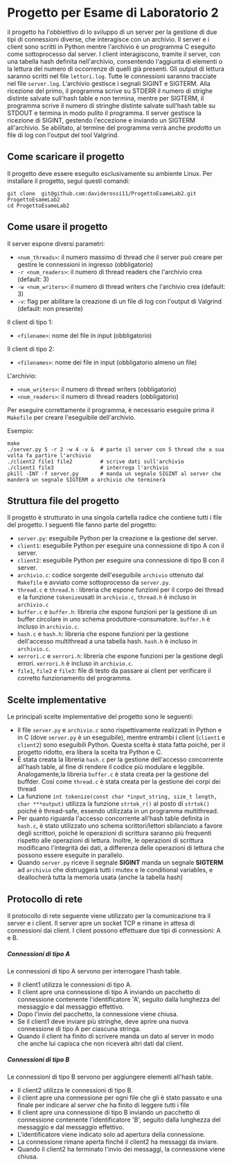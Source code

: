 # Progetto per Esame di Laboratorio 2

il progetto ha l'obbiettivo di lo sviluppo di un server per la gestione di due tipi di connessioni diverse, che interagisce con un archivio.
Il server e i client sono scritti in Python mentre l'archivio è un programma C eseguito come sottoprocesso dal server.
I client interagiscono, tramite il server, con una tabella hash definita nell'archivio, consentendo l'aggiunta di elementi o la lettura del numero di occorrenze di quelli già presenti.
Gli output di lettura saranno scritti nel file `lettori.log`.
Tutte le connessioni saranno tracciate nel file `server.log`.
L'archivio gestisce i segnali SIGINT e SIGTERM. Alla ricezione del primo, il programma scrive su STDERR il numero di strighe distinte salvate sull'hash table e non termina, mentre per SIGTERM, il programma scrive il numero di stringhe distinte salvate sull'hash table su STDOUT e termina in modo pulito il programma.
Il server gestisce la ricezione di SIGINT, gestendo l'eccezione e inviando un SIGTERM all'archivio.
Se abilitato, al termine del programma verrà anche prodotto un file di log con l'output del tool Valgrind.


## Come scaricare il progetto

Il progetto deve essere eseguito esclusivamente su ambiente Linux.
Per installare il progetto, segui questi comandi:
```shell
git clone  git@github.com:daviderossi11/ProgettoEsameLab2.git ProgettoEsameLab2
cd ProgettoEsameLab2
```

## Come usare il progetto

Il server espone diversi parametri:

- `<num_threads>`: il numero massimo di thread che il server può creare per gestire le connessioni in ingresso (obbligatorio)
- `-r <num_readers>`: il numero di thread readers che l'archivio crea (default: 3)
- `-w <num_writers>`: il numero di thread writers che l'archivio crea (default: 3)
- `-v`: flag per abilitare la creazione di un file di log con l'output di Valgrind (default: non presente)

Il client di tipo 1:
- `<filename>`: nome del file in input (obbligatorio)

Il client di tipo 2:
- `<filenames>`: nome dei file in input (obbligatorio almeno un file)

L'archivio:
- `<num_writers>`: il numero di thread writers (obbligatorio)
- `<num_readers>`: il numero di thread readers (obbligatorio)

Per eseguire correttamente il programma, è necessario eseguire prima il `Makefile` per creare l'eseguibile dell'archivio.

Esempio:

```shell
make
./server.py 5 -r 2 -w 4 -v &  # parte il server con 5 thread che a sua volta fa partire l'archivio
./client2 file1 file2         # scrive dati sull'archivio
./client1 file3               # interroga l'archivio
pkill -INT -f server.py       # manda un segnale SIGINT al server che manderà un segnale SIGTERM a archivio che terminerà
```

## Struttura file del progetto
Il progetto è strutturato in una singola cartella radice che contiene tutti i file del progetto.
I seguenti file fanno parte del progetto:

- `server.py`: eseguibile Python per la creazione e la gestione del server.
- `client1`: eseguibile Python per eseguire una connessione di tipo A con il server.
- `client2`: eseguibile Python per eseguire una connessione di tipo B con il server.
- `archivio.c`: codice sorgente dell'eseguibile `archivio` ottenuto dal `Makefile` e avviato come sottoprocesso da `server.py`.
- `thread.c` e `thread.h` : libreria che espone funzioni per il corpo dei thread e la funzione `tokenize`usati in `archivio.c`, `thread.h` è incluso in `archivio.c`
- `buffer.c` e `buffer.h`: libreria che espone funzioni per la gestione di un buffer circolare in uno schema produttore-consumatore. `buffer.h` è incluso in `archivio.c`.
- `hash.c` e `hash.h`: libreria che espone funzioni per la gestione dell'accesso multithread a una tabella hash. `hash.h` è incluso in `archivio.c`.
- `xerrori.c` e `xerrori.h`: libreria che espone funzioni per la gestione degli errori. `xerrori.h` è incluso in `archivio.c`.
- `file1`, `file2` e `file3`: file di testo da passare ai client per verificare il corretto funzionamento del programma.


## Scelte implementative

Le principali scelte implementative del progetto sono le seguenti:

- Il file `server.py` e `archivio.c` sono rispettivamente realizzati in Python e in C (dove `server.py` è un eseguibile), mentre entrambi i client (`client1` e `client2`) sono eseguibili Python. Questa scelta è stata fatta poiché, per il progetto ridotto, era libera la scelta tra Python e C.
- È stata creata la libreria `hash.c` per la gestione dell'accesso concorrente all'hash table, al fine di rendere il codice più modulare e leggibile. Analogamente,la libreria `buffer.c` è stata creata per la gestione del buffder. Così come `thread.c` è stata creata per la gestione dei corpi dei thread
- La funzione `int tokenize(const char *input_string, size_t length, char ***output)` utilizza la funzione `strtok_r()` al posto di `strtok()` poiché è thread-safe, essendo utilizzata in un programma multithread.
- Per quanto riguarda l'accesso concorrente all'hash table definita in `hash.c`, è stato utilizzato uno schema scrittori/lettori sbilanciato a favore degli scrittori, poiché le operazioni di scrittura saranno più frequenti rispetto alle operazioni di lettura. Inoltre, le operazioni di scrittura modificano l'integrità dei dati, a differenza delle operazioni di lettura che possono essere eseguite in parallelo.
- Quando `server.py` riceve il segnale **SIGINT** manda un segnale **SIGTERM** ad `archivio` che distruggerà tutti i mutex e le conditional variables, e deallocherà tutta la memoria usata (anche la tabella hash)



## Protocollo di rete

Il protocollo di rete seguente viene utilizzato per la comunicazione tra il server e i client.
Il server apre un socket TCP e rimane in attesa di connessioni dai client.
I client possono effettuare due tipi di connessioni: A e B.

##### Connessioni di tipo A
Le connessioni di tipo A servono per interrogare l'hash table.

- Il client1 utilizza le connessioni di tipo A.
- Il client apre una connessione di tipo A inviando un pacchetto di connessione contenente l'identificatore 'A', seguito dalla lunghezza del messaggio e dal messaggio effettivo.
- Dopo l'invio del pacchetto, la connessione viene chiusa.
- Se il client1 deve inviare più stringhe, deve aprire una nuova connessione di tipo A per ciascuna stringa.
- Quando il client ha finito di scrivere manda un dato al server in modo che anche lui capisca che non riceverà altri dati dal client.

##### Connessioni di tipo B
Le connessioni di tipo B servono per aggiungere elementi all'hash table.

- Il client2 utilizza le connessioni di tipo B.
- il client apre una connessione per ogni file che gli è stato passato e una finale per indicare al server che ha finito di leggere tutti i file
- Il client apre una connessione di tipo B inviando un pacchetto di connessione contenente l'identificatore 'B', seguito dalla lunghezza del messaggio e dal messaggio effettivo.
- L'identificatore viene indicato solo ad apertura della connessione.
- La connessione rimane aperta finché il client2 ha messaggi da inviare.
- Quando il client2 ha terminato l'invio dei messaggi, la connessione viene chiusa.

